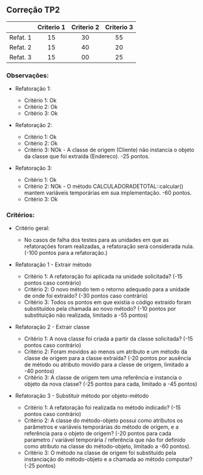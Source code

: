 Correção TP2
---

|           | Criterio 1 | Criterio 2 | Criterio 3 |
|:----------|:----------:|:----------:|:----------:|
|Refat.   1 |  15        | 30         | 55         |
|Refat.   2 |  15        | 40         | 20         |
|Refat.   3 |  15        | 00         | 25         |



### Observações: 
- Refatoração 1:   
  - Critério 1:  Ok 
  - Critério 2:  Ok 
  - Critério 3:  Ok 
  
- Refatoração 2:   
  - Critério 1:  Ok 
  - Critério 2:  Ok 
  - Critério 3:  NOk - A classe de origem (Cliente) não instancia o objeto da
    classe que foi extraída (Endereco). -25 pontos. 
  
- Refatoração 3:   
  - Critério 1:  Ok 
  - Critério 2:  NOk - O método CALCULADORADETOTAL::calcular() mantem variáveis
    temporárias em sua implementação. -60 pontos.
  - Critério 3:  Ok 



### Critérios:  

- Critério geral: 
  - No casos de falha dos testes para as unidades em que as refatorações foram
    realizadas, a refatoração será considerada nula. (-100 pontos para a
    refatoração.)   

- Refatoração 1 - Extrair método
  - Critério 1: A refatoração foi aplicada na unidade solicitada? (-15 pontos
    caso contrário) 
  - Critério 2: O novo método tem o retorno adequado para a unidade de onde foi
    extraído? (-30 pontos caso contrário)
  - Critério 3: Todos os pontos em que existia o código extraído foram
    substituídos pela chamada ao novo método? (-10 pontos por substituição não
    realizada, limitado a -55 pontos)


- Refatoração 2 - Extrair classe
  - Critério 1: A nova classe foi criada a partir da classe solicitada? (-15
    pontos caso contrário)
  - Critério 2: Foram movidos ao menos um atributo e um método da classe de
    origem para a classe extraída? (-20 pontos por ausência de método ou
    atributo movido para a classe de origem, limitado a -40 pontos)
  - Critério 3: A classe de origem tem uma referência e instancia o objeto da
    nova classe?  (-25 pontos para cada, limitado a -45 pontos)

- Refatoração 3 - Substituir método por objeto-método
  - Critério 1: A refatoração foi realizada no método indicado? (-15 pontos caso
    contrário)
  - Critério 2: A classe do método-objeto possui como atributos os parâmetros e
    variáveis temporárias do método de origem, e a referência para o objeto de
    origem? (-20 pontos para cada parametro / variável temporária / referência
    que não for definido como atributo na classe do método-objeto, limitado a
    -60 pontos). 
  - Critério 3: O método na classe de origem foi substituído pela instanciação
    do método-objeto e a chamada ao método computar? (-25 pontos)
